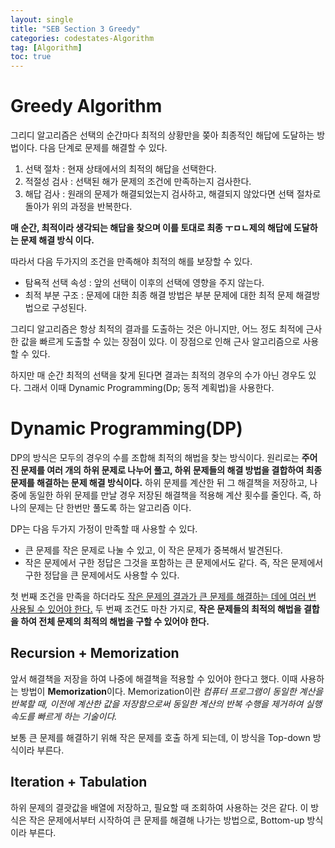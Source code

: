 ```yaml
---
layout: single
title: "SEB Section 3 Greedy"
categories: codestates-Algorithm
tag: [Algorithm]
toc: true
---
```


# Greedy Algorithm

그리디 알고리즘은 선택의 순간마다 최적의 상황만을 쫒아 최종적인 해답에 도달하는 방법이다. 다음 단계로 문제를 해결할 수 있다.

1. 선택 절차 : 현재 상태에서의 최적의 해답을 선택한다.
2. 적절성 검사 : 선택된 해가 문제의 조건에 만족하는지 검사한다.
3. 해답 검사 : 원래의 문제가 해결되었는지 검사하고, 해결되지 않았다면 선택 절차로 돌아가 위의 과정을 반복한다.

**매 순간, 최적이라 생각되는 해답을 찾으며 이를 토대로 최종 ㅜㅁㄴ제의 해답에 도달하는 문제 해결 방식 이다.**

따라서 다음 두가지의 조건을 만족해야 최적의 해를 보장할 수 있다.

- 탐욕적 선택 속성 : 앞의 선택이 이후의 선택에 영향을 주지 않는다.
- 최적 부분 구조 : 문제에 대한 최종 해결 방법은 부분 문제에 대한 최적 문제 해결방법으로 구성된다.

그리디 알고리즘은 항상 최적의 결과를 도출하는 것은 아니지만, 어느 정도 최적에 근사한 값을 빠르게 도출할 수 있는 장점이 있다. 이 장점으로 인해 근사 알고리즘으로 사용할 수 있다.

하지만 매 순간 최적의 선택을 찾게 된다면 결과는 최적의 경우의 수가 아닌 경우도 있다. 그래서 이때 Dynamic Programming(Dp; 동적 계획법)을 사용한다.

# Dynamic Programming(DP)

DP의 방식은 모두의 경우의 수를 조합해 최적의 해법을 찾는 방식이다. 원리로는 **주어진 문제를 여러 개의 하위 문제로 나누어 풀고, 하위 문제들의 해결 방법을 결합하여 최종 문제를 해결하는 문제 해결 방식이다.**
하위 문제를 계산한 뒤 그 해결책을 저장하고, 나중에 동일한 하위 문제를 만날 경우 저장된 해결책을 적용해 계산 횟수를 줄인다. 즉, 하나의 문제는 단 한번만 풀도록 하는 알고리즘 이다.

DP는 다음 두가지 가정이 만족할 때 사용할 수 있다.

- 큰 문제를 작은 문제로 나눌 수 있고, 이 작은 문제가 중복해서 발견된다.
- 작은 문제에서 구한 정답은 그것을 포함하는 큰 문제에서도 같다. 즉, 작은 문제에서 구한 정답을 큰 문제에서도 사용할 수 있다.

첫 번째 조건을 만족을 하더라도 <u>작은 문제의 결과가 큰 문제를 해결하는 데에 여러 번 사용될 수 있어야 한다.</u> 두 번째 조건도 마찬 가지로, **작은 문제들의 최적의 해법을 결합을 하여 전체 문제의 최적의 해법을 구할 수 있어야 한다.**

## Recursion + Memorization

앞서 해결책을 저장을 하여 나중에 해결책을 적용할 수 있어야 한다고 했다. 이때 사용하는 방법이 **Memorization**이다. Memorization이란 _컴퓨터 프로그램이 동일한 계산을 반복할 때, 이전에 계산한 값을 저장함으로써 동일한 계산의 반복 수행을 제거하여 실행 속도를 빠르게 하는 기술이다._

보통 큰 문제를 해결하기 위해 작은 문제를 호출 하게 되는데, 이 방식을 Top-down 방식이라 부른다.

## Iteration + Tabulation

하위 문제의 결괏값을 배열에 저장하고, 필요할 때 조회하여 사용하는 것은 같다. 이 방식은 작은 문제에서부터 시작하여 큰 문제를 해결해 나가는 방법으로, Bottom-up 방식이라 부른다.
